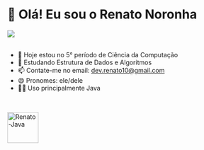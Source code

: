# 👋 Olá! Eu sou o Renato Noronha
<div>
  <a href="https://www.linkedin.com/in/renatonoronha/" target="_blank"><img src="https://img.shields.io/badge/LinkedIn-0077B5?style=for-the-badge&logo=linkedin&logoColor=white" target="_blank"></a>
</div>
<br>


- 👀 Hoje estou no 5° período de Ciência da Computação
- 🌱 Estudando Estrutura de Dados e Algoritmos
- 📫 Contate-me no email: dev.renato10@gmail.com
- 😄 Pronomes: ele/dele
- 👨‍💻 Uso principalmente Java

##

<div style="display: inline_block"><br>
  <img align="center" alt="Renato-Java" height="70" width="70" src="https://cdn.jsdelivr.net/gh/devicons/devicon@latest/icons/java/java-original.svg" />    
</div>






